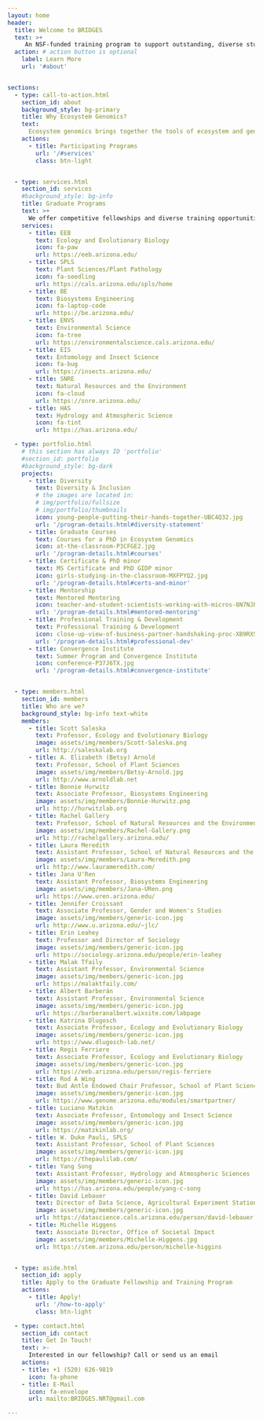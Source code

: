 ```yaml
---
layout: home
header:
  title: Welcome to BRIDGES
  text: >+
     An NSF-funded training program to support outstanding, diverse students in pursuing graduate degrees (MS, PhD) in ecosystem genomics. We offer fellowships for students to pursue their research in a program enriched by professional training, internships, a certificate and a minor, and mentorship opportunities.
  action: # action button is optional
    label: Learn More
    url: '#about'


sections:
  - type: call-to-action.html
    section_id: about
    background_style: bg-primary
    title: Why Ecosystem Genomics?
    text: 
      Ecosystem genomics brings together the tools of ecosystem and genomic sciences to understand how processes encoded for in genes scale to the ecosystem scale. By scaling from the gene to ecosystem scale we can understand how wild and agricultural systems function and respond to change.
    actions:
      - title: Participating Programs
        url: '/#services'
        class: btn-light


  - type: services.html
    section_id: services 
    #background_style: bg-info
    title: Graduate Programs 
    text: >+
      We offer competitive fellowships and diverse training opportunities for incoming MS and PhD students applying to seven graduate programs on the UArizona campus
    services:
      - title: EEB 
        text: Ecology and Evolutionary Biology 
        icon: fa-paw
        url: https://eeb.arizona.edu/ 
      - title: SPLS
        text: Plant Sciences/Plant Pathology 
        icon: fa-seedling
        url: https://cals.arizona.edu/spls/home
      - title: BE 
        text: Biosystems Engineering 
        icon: fa-laptop-code
        url: https://be.arizona.edu/
      - title: ENVS 
        text: Environmental Science 
        icon: fa-tree
        url: https://environmentalscience.cals.arizona.edu/
      - title: EIS 
        text: Entomology and Insect Science 
        icon: fa-bug
        url: https://insects.arizona.edu/
      - title: SNRE 
        text: Natural Resources and the Environment 
        icon: fa-cloud
        url: https://snre.arizona.edu/
      - title: HAS 
        text: Hydrology and Atmospheric Science 
        icon: fa-tint
        url: https://has.arizona.edu/

  - type: portfolio.html
    # this section has always ID 'portfolio'
    #section_id: portfolio 
    #background_style: bg-dark
    projects:
      - title: Diversity 
        text: Diversity & Inclusion 
        # the images are located in:
        # img/portfolio/fullsize
        # img/portfolio/thumbnails
        icon: young-people-putting-their-hands-together-UBC4Q32.jpg
        url: '/program-details.html#diversity-statement'
      - title: Graduate Courses 
        text: Courses for a PhD in Ecosystem Genomics  
        icon: at-the-classroom-P3CFGE2.jpg
        url: '/program-details.html#courses'
      - title: Certificate & PhD minor 
        text: MS Certificate and PhD GIDP minor 
        icon: girls-studying-in-the-classroom-MXFPYQ2.jpg
        url: '/program-details.html#certs-and-minor'
      - title: Mentorship
        text: Mentored Mentoring
        icon: teacher-and-student-scientists-working-with-micros-8N7NJPR.jpg
        url: '/program-details.html#mentored-mentoring'
      - title: Professional Training & Development
        text: Professional Training & Development
        icon: close-up-view-of-business-partner-handshaking-proc-XB9RXSK.jpg
        url: '/program-details.html#professional-dev'
      - title: Convergence Institute 
        text: Summer Program and Convergence Institute 
        icon: conference-P37J6TX.jpg
        url: '/program-details.html#convergence-institute'


  - type: members.html
    section_id: members 
    title: Who are we? 
    background_style: bg-info text-white
    members:
      - title: Scott Saleska
        text: Professor, Ecology and Evolutionary Biology
        image: assets/img/members/Scott-Saleska.png
        url: http://saleskalab.org
      - title: A. Elizabeth (Betsy) Arnold
        text: Professor, School of Plant Sciences
        image: assets/img/members/Betsy-Arnold.jpg
        url: http://www.arnoldlab.net 
      - title: Bonnie Hurwitz
        text: Associate Professor, Biosystems Engineering
        image: assets/img/members/Bonnie-Hurwitz.png
        url: http://hurwitzlab.org
      - title: Rachel Gallery
        text: Professor, School of Natural Resources and the Environment
        image: assets/img/members/Rachel-Gallery.png
        url: http://rachelgallery.arizona.edu/ 
      - title: Laura Meredith
        text: Assistant Professor, School of Natural Resources and the Environment
        image: assets/img/members/Laura-Meredith.png
        url: http://www.laurameredith.com/ 
      - title: Jana U'Ren
        text: Assistant Professor, Biosystems Engineering
        image: assets/img/members/Jana-URen.png
        url: https://www.uren.arizona.edu/ 
      - title: Jennifer Croissant
        text: Associate Professor, Gender and Women's Studies
        image: assets/img/members/generic-icon.jpg
        url: http://www.u.arizona.edu/~jlc/
      - title: Erin Leahey
        text: Professor and Director of Sociology
        image: assets/img/members/generic-icon.jpg
        url: https://sociology.arizona.edu/people/erin-leahey
      - title: Malak Tfaily
        text: Assistant Professor, Environmental Science
        image: assets/img/members/generic-icon.jpg
        url: https://malaktfaily.com/
      - title: Albert Barberán
        text: Assistant Professor, Environmental Science
        image: assets/img/members/generic-icon.jpg
        url: https://barberanalbert.wixsite.com/labpage    
      - title: Katrina Dlugosch
        text: Associate Professor, Ecology and Evolutionary Biology
        image: assets/img/members/generic-icon.jpg
        url: https://www.dlugosch-lab.net/ 
      - title: Regis Ferriere
        text: Associate Professor, Ecology and Evolutionary Biology
        image: assets/img/members/generic-icon.jpg
        url: https://eeb.arizona.edu/person/regis-ferriere           
      - title: Rod A Wing
        text: Bud Antle Endowed Chair Professor, School of Plant Sciences, Ecology & Evolutionary Biology, Arizona Genomics Institute
        image: assets/img/members/generic-icon.jpg
        url: https://www.genome.arizona.edu/modules/smartpartner/      
      - title: Luciano Matzkin
        text: Associate Professor, Entomology and Insect Science
        image: assets/img/members/generic-icon.jpg
        url: https://matzkinlab.org/        
      - title: W. Duke Pauli, SPLS
        text: Assistant Professor, School of Plant Sciences
        image: assets/img/members/generic-icon.jpg
        url: https://thepaulilab.com/     
      - title: Yang Song
        text: Assistant Professor, Hydrology and Atmospheric Sciences
        image: assets/img/members/generic-icon.jpg
        url: https://has.arizona.edu/people/yang-c-song
      - title: David Lebauer
        text: Director of Data Science, Agricultural Experiment Station 
        image: assets/img/members/generic-icon.jpg
        url: https://datascience.cals.arizona.edu/person/david-lebauer
      - title: Michelle Higgens
        text: Associate Director, Office of Societal Impact
        image: assets/img/members/Michelle-Higgens.jpg
        url: https://stem.arizona.edu/person/michelle-higgins


  - type: aside.html
    section_id: apply 
    title: Apply to the Graduate Fellowship and Training Program 
    actions:
      - title: Apply!
        url: '/how-to-apply' 
        class: btn-light

  - type: contact.html
    section_id: contact
    title: Get In Touch!
    text: >-
      Interested in our fellowship? Call or send us an email
    actions:
    - title: +1 (520) 626-9819
      icon: fa-phone
    - title: E-Mail
      icon: fa-envelope
      url: mailto:BRIDGES.NRT@gmail.com

---
```

